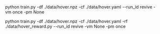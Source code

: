 python train.py -df ./data/hover.npz -cf ./data/hover.yaml --run_id revive -vm once -pm None


python train.py -df ./data/hover.npz -cf ./data/hover.yaml -rf ./data/hover_reward.py --run_id revive -vm None -pm once